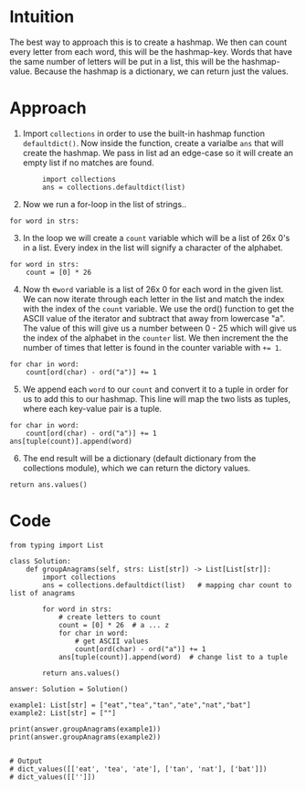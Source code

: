 # Intuition
The best way to approach this is to create a hashmap. We then can count every letter from each word, this will be the hashmap-key. Words that have the same number of letters will be put in a list, this will be the hashmap-value.  Because the hashmap is a dictionary, we can return just the values.

# Approach
1. Import `collections` in order to use the built-in hashmap function `defaultdict()`.  Now inside the function, create a varialbe `ans` that will create the hashmap.  We pass in list ad an edge-case so it will create an empty list if no matches are found.
```
        import collections
        ans = collections.defaultdict(list)
```
2. Now we run a for-loop in the list of strings..
```
for word in strs:
```
3. In the loop we will create a `count` variable which will be a list of 26x 0's in a list. Every index in the list will signify a character of the alphabet.
```
for word in strs:
    count = [0] * 26
```
4. Now th e`word` variable is a list of 26x 0 for each word in the given list.  We can now iterate through each letter in the list and match the index with the index of the `count` variable.  We use the ord() function to get the ASCII value of the iterator and subtract that away from lowercase "a". The value of this will give us a number between 0 - 25 which will give us the index of the alphabet in the `counter` list. We then increment the the number of times that letter is found in the counter variable with `+= 1`.
```
for char in word:
    count[ord(char) - ord("a")] += 1
```
5. We append each `word` to our `count` and convert it to a tuple in order for us to add this to our hashmap.  This line will map the two lists as tuples, where each key-value pair is a tuple.
```
for char in word:
    count[ord(char) - ord("a")] += 1
ans[tuple(count)].append(word)
```
6. The end result will be a dictionary (default dictionary from the collections module), which we can return the dictory values.
```
return ans.values()
```

# Code
```
from typing import List

class Solution:
    def groupAnagrams(self, strs: List[str]) -> List[List[str]]:
        import collections
        ans = collections.defaultdict(list)   # mapping char count to list of anagrams  

        for word in strs:
            # create letters to count
            count = [0] * 26  # a ... z
            for char in word:
                # get ASCII values
                count[ord(char) - ord("a")] += 1
            ans[tuple(count)].append(word)  # change list to a tuple

        return ans.values()

answer: Solution = Solution()

example1: List[str] = ["eat","tea","tan","ate","nat","bat"]
example2: List[str] = [""]

print(answer.groupAnagrams(example1))
print(answer.groupAnagrams(example2))


# Output
# dict_values([['eat', 'tea', 'ate'], ['tan', 'nat'], ['bat']])
# dict_values([['']])
```